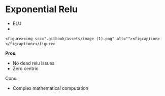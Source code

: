 # Exponential Relu

* ELU
*

    <figure><img src=".gitbook/assets/image (1).png" alt=""><figcaption></figcaption></figure>

**Pros:**

* No dead relu issues
* Zero centric

Cons:

* Complex mathematical computation


